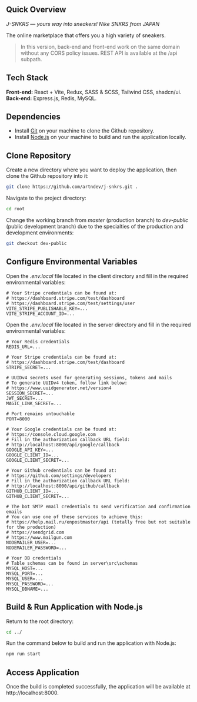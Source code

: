 ## Quick Overview

_J-SNKRS — yours way into sneakers! Nike SNKRS from JAPAN_

The online marketplace that offers you a high variety of sneakers.

> In this version, back-end and front-end work on the same domain without any CORS policy issues. REST API is available at the /api subpath.

## Tech Stack

**Front-end:** React + Vite, Redux, SASS & SCSS, Tailwind CSS, shadcn/ui.
</br>
**Back-end:** Express.js, Redis, MySQL.

## Dependencies

- Install [Git](https://git-scm.com/) on your machine to clone the Github repository.
- Install [Node.js](https://nodejs.org/) on your machine to build and run the application locally.

## Clone Repository

Create a new directory where you want to deploy the application, then clone the Github repository into it:

```bash
git clone https://github.com/artndev/j-snkrs.git .
```

Navigate to the project directory:

```bash
cd root
```

Change the working branch from _master_ (production branch) to _dev-public_ (public development branch) due to the specialties of the production and development environments:

```bash
git checkout dev-public
```

## Configure Environmental Variables

Open the _.env.local_ file located in the client directory and fill in the required environmental variables:

```env
# Your Stripe credentials can be found at:
# https://dashboard.stripe.com/test/dashboard
# https://dashboard.stripe.com/test/settings/user
VITE_STRIPE_PUBLISHABLE_KEY=...
VITE_STRIPE_ACCOUNT_ID=...
```

Open the _.env.local_ file located in the server directory and fill in the required environmental variables:

```env
# Your Redis credentials
REDIS_URL=...

# Your Stripe credentials can be found at:
# https://dashboard.stripe.com/test/dashboard
STRIPE_SECRET=...

# UUIDv4 secrets used for generating sessions, tokens and mails
# To generate UUIDv4 token, follow link below:
# https://www.uuidgenerator.net/version4
SESSION_SECRET=...
JWT_SECRET=...
MAGIC_LINK_SECRET=...

# Port remains untouchable
PORT=8000

# Your Google credentials can be found at:
# https://console.cloud.google.com
# Fill in the authorization callback URL field:
# http://localhost:8000/api/google/callback
GOOGLE_API_KEY=...
GOOGLE_CLIENT_ID=...
GOOGLE_CLIENT_SECRET=...

# Your Github credentials can be found at:
# https://github.com/settings/developers
# Fill in the authorization callback URL field:
# http://localhost:8000/api/github/callback
GITHUB_CLIENT_ID=...
GITHUB_CLIENT_SECRET=...

# The bot SMTP email credentials to send verification and confirmation emails
# You can use one of these services to achieve this:
# https://help.mail.ru/enpostmaster/api (totally free but not suitable for the production)
# https://sendgrid.com
# https://www.mailgun.com
NODEMAILER_USER=...
NODEMAILER_PASSWORD=...

# Your DB credentials
# Table schemas can be found in server\src\schemas
MYSQL_HOST=...
MYSQL_PORT=...
MYSQL_USER=...
MYSQL_PASSWORD=...
MYSQL_DBNAME=...
```

## Build & Run Application with Node.js

Return to the root directory:

```bash
cd ../
```

Run the command below to build and run the application with Node.js:

```bash
npm run start
```

## Access Application

Once the build is completed successfully, the application will be available at http://localhost:8000.
